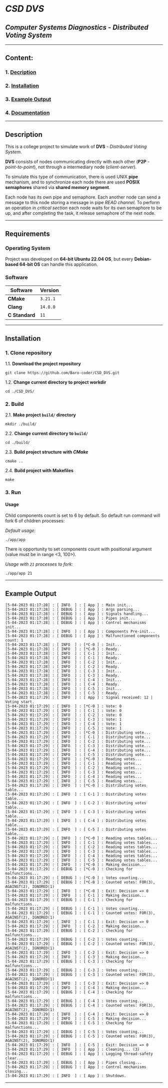 # ***CSD DVS***

## *Computer Systems Diagnostics - Distributed Voting System*

---

## **Content:**

### 1. [Decription](#description)

### 2. [Installation](#installation)

### 3. [Example Output](#example-output)

### 4. [Documentation](https://github.com/Baro-coder/CSD_DVS/tree/master/docs/)

---

## **Description**

This is a college project to simulate work of **DVS** - *Distributed Voting System*.

**DVS** consists of nodes communicating directly with each other (**P2P** - *point-to-point*), not through a intermediary node (*client-server*).

To simulate this type of communication, there is used UNIX **pipe** mechanism, and to synchronize each node there are used **POSIX semaphores** shared via **shared memory segment**.

Each node has its own pipe and semaphore. Each another node can send a message to this node storing a message in pipe *READ channel*. To perform an operation in *critical section* each node waits for its own semaphore to be up, and after completing the task, it release semaphore of the next node.

---

## **Requirements**

### **Operating System**

Project was developed on **64-bit Ubuntu 22.04 OS**, but every **Debian-based 64-bit OS** can handle this application.

### **Software**

|  **Software**  |  **Version**  |
|----------------|---------------|
|**CMake**       |    `3.21.1`   |
|**Clang**       |    `14.0.0`   |
|**C Standard**  |      `11`     |

---

## **Installation**

### **1. Clone repository**

1.1. **Download the project repository**

``` console
git clone https://github.com/Baro-coder/CSD_DVS.git
```

1.2. **Change current directory to project workdir**

``` console
cd ./CSD_DVS/
```

### **2. Build**

2.1. **Make project `build/` directory**

```console
mkdir ./build/
```

2.2. **Change current directory to `build/`**

```console
cd ./build/
```

2.3. **Build project structure with *CMake***

```console
cmake ..
```

2.4. **Build project with Makefiles**

```console
make
```

### **3. Run**

#### **Usage**

Child components count is set to 6 by default. So default run command will fork 6 of children processes:

*Default usage:*

``` console
./app/app
```

There is opportunity to set components count with positional argument (value must be in range <3, 100>).

*Usage with `21` processes to fork:*

``` console
./app/app 21
```

---

## **Example Output**

``` text
[5-04-2023 01:17:28] : [ INFO  ] : [ App ] : Main init...
[5-04-2023 01:17:28] : [ DEBUG ] : [ App ] : Args parsing...
[5-04-2023 01:17:28] : [ DEBUG ] : [ App ] : Signals handling...
[5-04-2023 01:17:28] : [ DEBUG ] : [ App ] : Pipes init...
[5-04-2023 01:17:28] : [ DEBUG ] : [ App ] : Control mechanisms init...
[5-04-2023 01:17:28] : [ INFO  ] : [ App ] : Components Pre-init...
[5-04-2023 01:17:28] : [ DEBUG ] : [ App ] : Malfunctioned components count: 1
[5-04-2023 01:17:28] : [ INFO  ] : [*C-0 ] : Init...
[5-04-2023 01:17:28] : [ INFO  ] : [*C-0 ] : Ready.
[5-04-2023 01:17:28] : [ INFO  ] : [ C-1 ] : Init...
[5-04-2023 01:17:28] : [ INFO  ] : [ C-1 ] : Ready.
[5-04-2023 01:17:28] : [ INFO  ] : [ C-2 ] : Init...
[5-04-2023 01:17:28] : [ INFO  ] : [ C-2 ] : Ready.
[5-04-2023 01:17:28] : [ INFO  ] : [ C-3 ] : Init...
[5-04-2023 01:17:28] : [ INFO  ] : [ C-3 ] : Ready.
[5-04-2023 01:17:28] : [ INFO  ] : [ C-4 ] : Init...
[5-04-2023 01:17:28] : [ INFO  ] : [ C-4 ] : Ready.
[5-04-2023 01:17:28] : [ INFO  ] : [ C-5 ] : Init...
[5-04-2023 01:17:28] : [ INFO  ] : [ C-5 ] : Ready.
[5-04-2023 01:17:29] : [ INFO  ] : [ App ] : Signal received: 12 | Voting start.
[5-04-2023 01:17:29] : [ INFO  ] : [*C-0 ] : Vote: 0
[5-04-2023 01:17:29] : [ INFO  ] : [ C-1 ] : Vote: 0
[5-04-2023 01:17:29] : [ INFO  ] : [ C-2 ] : Vote: 0
[5-04-2023 01:17:29] : [ INFO  ] : [ C-3 ] : Vote: 1
[5-04-2023 01:17:29] : [ INFO  ] : [ C-4 ] : Vote: 1
[5-04-2023 01:17:29] : [ INFO  ] : [ C-5 ] : Vote: 1
[5-04-2023 01:17:29] : [ INFO  ] : [*C-0 ] : Distributing vote...
[5-04-2023 01:17:29] : [ INFO  ] : [ C-1 ] : Distributing vote...
[5-04-2023 01:17:29] : [ INFO  ] : [ C-2 ] : Distributing vote...
[5-04-2023 01:17:29] : [ INFO  ] : [ C-3 ] : Distributing vote...
[5-04-2023 01:17:29] : [ INFO  ] : [ C-4 ] : Distributing vote...
[5-04-2023 01:17:29] : [ INFO  ] : [ C-5 ] : Distributing vote...
[5-04-2023 01:17:29] : [ INFO  ] : [*C-0 ] : Reading votes...
[5-04-2023 01:17:29] : [ INFO  ] : [ C-1 ] : Reading votes...
[5-04-2023 01:17:29] : [ INFO  ] : [ C-2 ] : Reading votes...
[5-04-2023 01:17:29] : [ INFO  ] : [ C-3 ] : Reading votes...
[5-04-2023 01:17:29] : [ INFO  ] : [ C-4 ] : Reading votes...
[5-04-2023 01:17:29] : [ INFO  ] : [ C-5 ] : Reading votes...
[5-04-2023 01:17:29] : [ INFO  ] : [*C-0 ] : Distributing votes table...
[5-04-2023 01:17:29] : [ INFO  ] : [ C-1 ] : Distributing votes table...
[5-04-2023 01:17:29] : [ INFO  ] : [ C-2 ] : Distributing votes table...
[5-04-2023 01:17:29] : [ INFO  ] : [ C-3 ] : Distributing votes table...
[5-04-2023 01:17:29] : [ INFO  ] : [ C-4 ] : Distributing votes table...
[5-04-2023 01:17:29] : [ INFO  ] : [ C-5 ] : Distributing votes table...
[5-04-2023 01:17:29] : [ INFO  ] : [*C-0 ] : Reading votes tables...
[5-04-2023 01:17:29] : [ INFO  ] : [ C-1 ] : Reading votes tables...
[5-04-2023 01:17:29] : [ INFO  ] : [ C-2 ] : Reading votes tables...
[5-04-2023 01:17:29] : [ INFO  ] : [ C-3 ] : Reading votes tables...
[5-04-2023 01:17:29] : [ INFO  ] : [ C-4 ] : Reading votes tables...
[5-04-2023 01:17:29] : [ INFO  ] : [ C-5 ] : Reading votes tables...
[5-04-2023 01:17:29] : [ INFO  ] : [*C-0 ] : Making decision...
[5-04-2023 01:17:29] : [ DEBUG ] : [*C-0 ] : Checking for malfunctions...
[5-04-2023 01:17:29] : [ DEBUG ] : [*C-0 ] : Votes counting...
[5-04-2023 01:17:29] : [ DEBUG ] : [*C-0 ] : Counted votes: FOR(3), AGAINST(2), IGNORED(1)
[5-04-2023 01:17:29] : [ INFO  ] : [*C-0 ] : Exit: Decision => 0
[5-04-2023 01:17:29] : [ INFO  ] : [ C-1 ] : Making decision...
[5-04-2023 01:17:29] : [ DEBUG ] : [ C-1 ] : Checking for malfunctions...
[5-04-2023 01:17:29] : [ DEBUG ] : [ C-1 ] : Votes counting...
[5-04-2023 01:17:29] : [ DEBUG ] : [ C-1 ] : Counted votes: FOR(3), AGAINST(2), IGNORED(1)
[5-04-2023 01:17:29] : [ INFO  ] : [ C-1 ] : Exit: Decision => 0
[5-04-2023 01:17:29] : [ INFO  ] : [ C-2 ] : Making decision...
[5-04-2023 01:17:29] : [ DEBUG ] : [ C-2 ] : Checking for malfunctions...
[5-04-2023 01:17:29] : [ DEBUG ] : [ C-2 ] : Votes counting...
[5-04-2023 01:17:29] : [ DEBUG ] : [ C-2 ] : Counted votes: FOR(3), AGAINST(2), IGNORED(1)
[5-04-2023 01:17:29] : [ INFO  ] : [ C-2 ] : Exit: Decision => 0
[5-04-2023 01:17:29] : [ INFO  ] : [ C-3 ] : Making decision...
[5-04-2023 01:17:29] : [ DEBUG ] : [ C-3 ] : Checking for malfunctions...
[5-04-2023 01:17:29] : [ DEBUG ] : [ C-3 ] : Votes counting...
[5-04-2023 01:17:29] : [ DEBUG ] : [ C-3 ] : Counted votes: FOR(3), AGAINST(2), IGNORED(1)
[5-04-2023 01:17:29] : [ INFO  ] : [ C-3 ] : Exit: Decision => 0
[5-04-2023 01:17:29] : [ INFO  ] : [ C-4 ] : Making decision...
[5-04-2023 01:17:29] : [ DEBUG ] : [ C-4 ] : Checking for malfunctions...
[5-04-2023 01:17:29] : [ DEBUG ] : [ C-4 ] : Votes counting...
[5-04-2023 01:17:29] : [ DEBUG ] : [ C-4 ] : Counted votes: FOR(3), AGAINST(2), IGNORED(1)
[5-04-2023 01:17:29] : [ INFO  ] : [ C-4 ] : Exit: Decision => 0
[5-04-2023 01:17:29] : [ INFO  ] : [ C-5 ] : Making decision...
[5-04-2023 01:17:29] : [ DEBUG ] : [ C-5 ] : Checking for malfunctions...
[5-04-2023 01:17:29] : [ DEBUG ] : [ C-5 ] : Votes counting...
[5-04-2023 01:17:29] : [ DEBUG ] : [ C-5 ] : Counted votes: FOR(3), AGAINST(2), IGNORED(1)
[5-04-2023 01:17:29] : [ INFO  ] : [ C-5 ] : Exit: Decision => 0
[5-04-2023 01:17:29] : [ INFO  ] : [ App ] : Cleaning... (3)
[5-04-2023 01:17:29] : [ DEBUG ] : [ App ] : Logging thread-safety clear...
[5-04-2023 01:17:29] : [ DEBUG ] : [ App ] : Pipes closing...
[5-04-2023 01:17:29] : [ DEBUG ] : [ App ] : Control mechanisms closing...
[5-04-2023 01:17:29] : [ INFO  ] : [ App ] : Shutdown.
```

---
